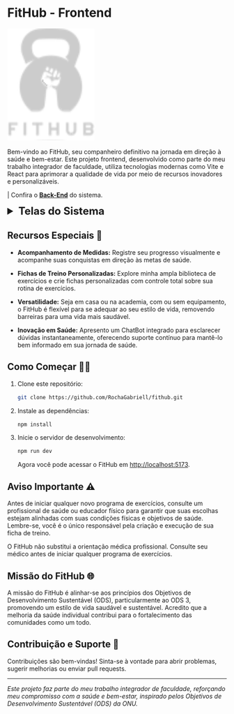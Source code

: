 # FitHub - Frontend

<img
  src="https://raw.githubusercontent.com/RochaGabriell/fithub/2fd75fe4dfd3947d873d61982a4d006ddc4bbcc2/public/Logo%20-%20Light.svg"
  alt="FitHub Logo" style="width: 200px;" />

Bem-vindo ao FitHub, seu companheiro definitivo na jornada em direção à saúde e bem-estar. Este projeto frontend, desenvolvido como parte do meu trabalho integrador de faculdade, utiliza tecnologias modernas como Vite e React para aprimorar a qualidade de vida por meio de recursos inovadores e personalizáveis.

| Confira o **[Back-End](https://github.com/RochaGabriell/fithub-api)** do sistema.

<details>
  <summary style="font-size: 1.5rem; font-weight: bold;">Telas do Sistema</summary>
  <img alt="" src="">
  <img alt="" src="">
  <img alt="" src="">
  <img alt="" src="">
</details>

## Recursos Especiais 🚀

- **Acompanhamento de Medidas:** Registre seu progresso visualmente e acompanhe suas conquistas em direção às metas de saúde.

- **Fichas de Treino Personalizadas:** Explore minha ampla biblioteca de exercícios e crie fichas personalizadas com controle total sobre sua rotina de exercícios.

- **Versatilidade:** Seja em casa ou na academia, com ou sem equipamento, o FitHub é flexível para se adequar ao seu estilo de vida, removendo barreiras para uma vida mais saudável.

- **Inovação em Saúde:** Apresento um ChatBot integrado para esclarecer dúvidas instantaneamente, oferecendo suporte contínuo para mantê-lo bem informado em sua jornada de saúde.

## Como Começar 🏃‍♂️

1. Clone este repositório:

   ```bash
   git clone https://github.com/RochaGabriell/fithub.git
   ```

2. Instale as dependências:

   ```bash
   npm install
   ```

3. Inicie o servidor de desenvolvimento:

   ```bash
   npm run dev
   ```

   Agora você pode acessar o FitHub em [http://localhost:5173](http://localhost:5173).

## Aviso Importante ⚠️

Antes de iniciar qualquer novo programa de exercícios, consulte um profissional de saúde ou educador físico para garantir que suas escolhas estejam alinhadas com suas condições físicas e objetivos de saúde. Lembre-se, você é o único responsável pela criação e execução de sua ficha de treino.

O FitHub não substitui a orientação médica profissional. Consulte seu médico antes de iniciar qualquer programa de exercícios.

## Missão do FitHub 🌐

A missão do FitHub é alinhar-se aos princípios dos Objetivos de Desenvolvimento Sustentável (ODS), particularmente ao ODS 3, promovendo um estilo de vida saudável e sustentável. Acredito que a melhoria da saúde individual contribui para o fortalecimento das comunidades como um todo.

## Contribuição e Suporte 🤝

Contribuições são bem-vindas! Sinta-se à vontade para abrir problemas, sugerir melhorias ou enviar pull requests.

---

_Este projeto faz parte do meu trabalho integrador de faculdade, reforçando meu compromisso com a saúde e bem-estar, inspirado pelos Objetivos de Desenvolvimento Sustentável (ODS) da ONU._
